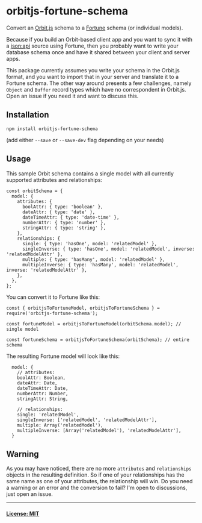 # orbitjs-fortune-schema

Convert an [Orbit.js](https://orbitjs.com) schema to a [Fortune](https://fortune.js.org) schema (or individual models).

Because if you build an Orbit-based client app and you want to sync it with a [json:api](https://jsonapi.org/implementations/#server-libraries-node-js) source using Fortune, then you probably want to write your database schema once and have it shared between your client and server apps.

This package currently assumes you write your schema in the Orbit.js format, and you want to import that in your server and translate it to a Fortune schema. The other way around presents a few challenges, namely `Object` and `Buffer` record types which have no correspondent in Orbit.js. Open an issue if you need it and want to discuss this.

## Installation

`npm install orbitjs-fortune-schema`

(add either `--save` or `--save-dev` flag depending on your needs)

## Usage

This sample Orbit schema contains a single model with all currently supported attributes and relationships:

```
const orbitSchema = {
  model: {
    attributes: {
      boolAttr: { type: 'boolean' },
      dateAttr: { type: 'date' },
      dateTimeAttr: { type: 'date-time' },
      numberAttr: { type: 'number' },
      stringAttr: { type: 'string' },
    },
    relationships: {
      single: { type: 'hasOne', model: 'relatedModel' },
      singleInverse: { type: 'hasOne', model: 'relatedModel', inverse: 'relatedModelAttr' },
      multiple: { type: 'hasMany', model: 'relatedModel' },
      multipleInverse: { type: 'hasMany', model: 'relatedModel', inverse: 'relatedModelAttr' },
    },
  },
};
```

You can convert it to Fortune like this:

```
const { orbitjsToFortuneModel, orbitjsToFortuneSchema } = require('orbitjs-fortune-schema');

const fortuneModel = orbitjsToFortuneModel(orbitSchema.model); // single model

const fortuneSchema = orbitjsToFortuneSchema(orbitSchema); // entire schema
```

The resulting Fortune model will look like this:
```
  model: {
    // attributes:
    boolAttr: Boolean,
    dateAttr: Date,
    dateTimeAttr: Date,
    numberAttr: Number,
    stringAttr: String,

    // relationships:
    single: 'relatedModel',
    singleInverse: ['relatedModel', 'relatedModelAttr'],
    multiple: Array('relatedModel'),
    multipleInverse: [Array('relatedModel'), 'relatedModelAttr'],
  }
```

## Warning

As you may have noticed, there are no more `attributes` and `relationships` objects in the resulting definition. So if one of your relationships has the same name as one of your attributes, the relationship will win. Do you need a warning or an error and the conversion to fail? I'm open to discussions, just open an issue.

<hr />

#### [License: MIT](https://github.com/steodor/orbitjs-fortune-schema/LICENSE.md)
